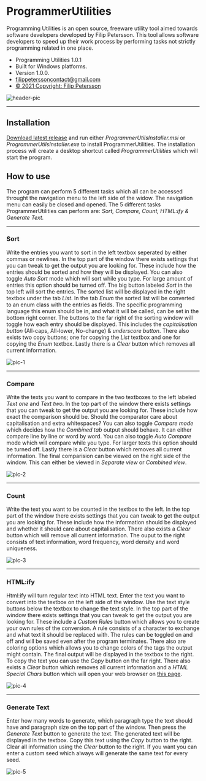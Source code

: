 # ProgrammerUtilities

Programming Utilities is an open source, freeware utility tool aimed towards software developers developed by Filip Petersson. This tool allows software developers to speed up their work process by performing tasks not strictly programming related in one place.

* Programming Utilities 1.0.1
* Built for Windows platforms.
* Version 1.0.0.
* [filippeterssoncontact@gmail.com](mailto:filippeterssoncontact@gmail.com)
* [© 2021 Copyright: Filip Petersson](https://zmarfan.github.io./index.html)

![header-pic](https://github.com/Zmarfan/ProgrammerUtils/blob/main/ProgrammerUtilsInstaller/src/FullLogo.jpg?raw=true)

---

## Installation

[Download latest release](https://drive.google.com/drive/folders/1G14VbYGDtexZdhz8Dq-0Imb3WilIlIVH?usp=sharing) and run either *ProgrammerUtilsInstaller.msi* or *ProgrammerUtilsInstaller.exe* to install ProgrammerUtilities. The installation process will create a desktop shortcut called *ProgrammerUtilities* which will start the program. 

## How to use

The program can perform 5 different tasks which all can be accessed throught the navigation menu to the left side of the widow. The navigation menu can easily be closed and opened. The 5 different tasks ProgrammerUtilities can perform are: *Sort, Compare, Count, HTML:ify & Generate Text.*

---

### Sort

Write the entries you want to sort in the left textbox seperated by either commas or newlines. In the top part of the window there exists settings that you can tweak to get the output you are looking for. These include how the entries should be sorted and how they will be displayed. You can also toggle *Auto Sort* mode which will sort while you type. For large amount of entries this option should be turned off. The big button labeled *Sort* in the top left will sort the entries. The sorted list will be displayed in the right textbox under the tab *List*. In the tab *Enum* the sorted list will be converted to an enum class with the entries as fields. The specific programming language this enum should be in, and what it will be called, can be set in the bottom right corner. The buttons to the far right of the sorting window will toggle how each entry should be displayed. This includes the *capitalisation button* (All-caps, All-lower, No-change) & *underscore button*. There also exists two copy buttons; one for copying the *List* textbox and one for copying the *Enum* textbox. Lastly there is a *Clear* button which removes all current information.

![pic-1](https://github.com/Zmarfan/ProgrammerUtils/blob/main/ReadmeScreenshots/Sort1.jpg?raw=true)

---

### Compare

Write the texts you want to compare in the two textboxes to the left labeled *Text one* and *Text two*. In the top part of the window there exists settings that you can tweak to get the output you are looking for. These include how exact the comparison should be. Should the comparator care about capitalisation and extra whitespaces? You can also toggle *Compare mode* which decides how the *Combined tab* output should behave. It can either compare line by line or word by word. You can also toggle *Auto Compare* mode which will compare while you type. For larger texts this option should be turned off. Lastly there is a *Clear* button which removes all current information. The final comparision can be viewed on the right side of the window. This can either be viewed in *Separate view* or *Combined view*. 

![pic-2](https://github.com/Zmarfan/ProgrammerUtils/blob/main/ReadmeScreenshots/Compare1.jpg?raw=true)

---

### Count

Write the text you want to be counted in the textbox to the left. In the top part of the window there exists settings that you can tweak to get the output you are looking for. These include how the information should be displayed and whether it should care about capitalisation. There also exists a *Clear* button which will remove all current information. The ouput to the right consists of text information, word frequency, word density and word uniqueness.

![pic-3](https://github.com/Zmarfan/ProgrammerUtils/blob/main/ReadmeScreenshots/Count1.jpg?raw=true)

---

### HTML:ify

Html:ify will turn regular text into HTML text. Enter the text you want to convert into the textbox on the left side of the window. Use the text style buttons below the textbox to change the text style. In the top part of the window there exists settings that you can tweak to get the output you are looking for. These include a *Custom Rules* button which allows you to create your own rules of the conversion. A rule consists of a character to exchange and what text it should be replaced with. The rules can be toggled on and off and will be saved even after the program terminates. There also are coloring options which allows you to change colors of the tags the output might contain. The final output will be displayed in the textbox to the right. To copy the text you can use the *Copy* button on the far right. There also exists a *Clear* button which removes all current information and a *HTML Special Chars* button which will open your web browser on [this page](https://www.html.am/reference/html-special-characters.cfm).

![pic-4](https://github.com/Zmarfan/ProgrammerUtils/blob/main/ReadmeScreenshots/HTML1.jpg?raw=true)

---

### Generate Text

Enter how many words to generate, which paragraph type the text should have and paragraph size on the top part of the window. Then press the *Generate Text* button to generate the text. The generated text will be displayed in the textbox. Copy this text using the *Copy* button to the right. Clear all information using the *Clear* button to the right. If you want you can enter a custom seed which always will generate the same text for every seed.

![pic-5](https://github.com/Zmarfan/ProgrammerUtils/blob/main/ReadmeScreenshots/Generate1.jpg?raw=true)
